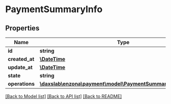 # PaymentSummaryInfo

## Properties
Name | Type | Description | Notes
------------ | ------------- | ------------- | -------------
**id** | **string** |  | [optional] 
**created_at** | [**\DateTime**](\DateTime.md) |  | [optional] 
**update_at** | [**\DateTime**](\DateTime.md) |  | [optional] 
**state** | **string** |  | [optional] 
**operations** | [**\daxslab\enzona\payment\model\PaymentSummaryInfoOperations**](PaymentSummaryInfoOperations.md) |  | [optional] 

[[Back to Model list]](../README.md#documentation-for-models) [[Back to API list]](../README.md#documentation-for-api-endpoints) [[Back to README]](../README.md)


